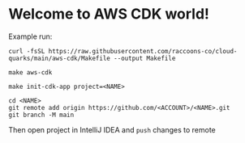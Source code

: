 # Welcome to AWS CDK world!

Example run:
```` 
curl -fsSL https://raw.githubusercontent.com/raccoons-co/cloud-quarks/main/aws-cdk/Makefile --output Makefile
````
````
make aws-cdk
````
````
make init-cdk-app project=<NAME>
````
````
cd <NAME>
git remote add origin https://github.com/<ACCOUNT>/<NAME>.git
git branch -M main
````
Then open project in IntelliJ IDEA and `push` changes to remote
